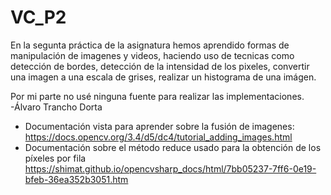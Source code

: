 # VC_P2

En la segunta práctica de la asignatura hemos aprendido formas de manipulación de imagenes y videos, haciendo uso de tecnicas como detección de bordes, detección de la intensidad de los pixeles, convertir una imagen a una escala de grises, realizar un histograma de una imágen.

Por mi parte no usé ninguna fuente para realizar las implementaciones. -Álvaro Trancho Dorta


* Documentación vista para aprender sobre la fusión de imagenes: https://docs.opencv.org/3.4/d5/dc4/tutorial_adding_images.html
* Documentación sobre el método reduce usado para la obtención de los píxeles por fila https://shimat.github.io/opencvsharp_docs/html/7bb05237-7ff6-0e19-bfeb-36ea352b3051.htm